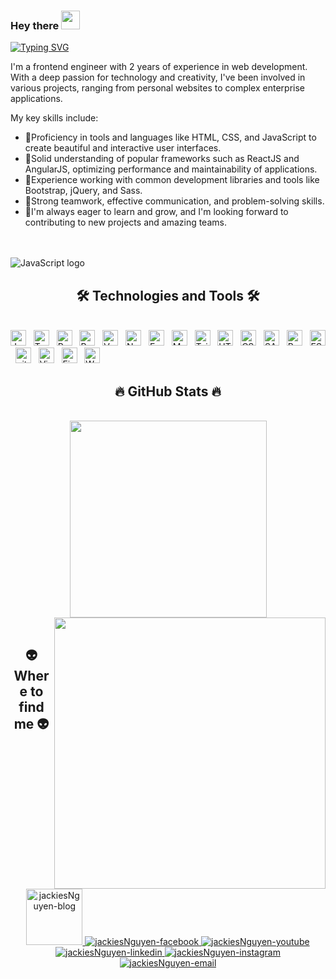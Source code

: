### Hey there <img src="https://media.giphy.com/media/hvRJCLFzcasrR4ia7z/giphy.gif" width="30px">

<a href="https://git.io/typing-svg"><img src="https://readme-typing-svg.demolab.com?font=Fira+Code&pause=1000&random=false&width=435&lines=WELLCOME+TO+MY+GITHUB+PROFILE;I'M+NGUYEN+VAN+HAI+(JACKIESNGUYEN);I'M+FRONTEND+DEVELOP" alt="Typing SVG" /></a>
<br>

<div>
<span>
I'm a frontend engineer with 2 years of experience in web development. With a deep passion for technology and creativity, I've been involved in various projects, ranging from personal websites to complex enterprise applications.

My key skills include:

  <ul>
    <li>
        📑Proficiency in tools and languages like HTML, CSS, and JavaScript to create beautiful and interactive user interfaces.
    </li>
    <li>
        📑Solid understanding of popular frameworks such as ReactJS and AngularJS, optimizing performance and maintainability of applications.
    </li>
    <li>
        📑Experience working with common development libraries and tools like Bootstrap, jQuery, and Sass.
    </li>
    <li>
        📑Strong teamwork, effective communication, and problem-solving skills.
    </li>
    <li>
        📑I'm always eager to learn and grow, and I'm looking forward to contributing to new projects and amazing teams.
    </li>
  </ul>

</span>

</div>

<br>
<br>
<span><img src="https://raw.githubusercontent.com/abhisheknaiidu/abhisheknaiidu/master/code.gif" alt="JavaScript logo" title="JavaScript"  /></span>
<br>

<h2 align="center">🛠 Technologies and Tools 🛠</h2>
<br>
<!-- https://simpleicons.org/ -->
<span><img src="https://img.shields.io/badge/JavaScript-282C34?logo=javascript&logoColor=F7DF1E" alt="JavaScript logo" title="JavaScript" height="25" /></span>
&nbsp;
<span><img src="https://img.shields.io/badge/TypeScript-282C34?logo=typescript&logoColor=3178C6" alt="TypeScript logo" title="TypeScript" height="25" /></span>
&nbsp;
<span><img src="https://img.shields.io/badge/ReactJS-282C34?logo=react&logoColor=61DAFB" alt="ReactJS logo" title="ReactJS" height="25" /></span>
&nbsp;
<span><img src="https://img.shields.io/badge/Redux-282C34?logo=redux&logoColor=764ABC" alt="Redux logo" title="Redux" height="25" /></span>
&nbsp;
<span><img src="https://img.shields.io/badge/Vue.js-282C34?logo=vue.js&logoColor=4FC08D" alt="Vue.js logo" title="Vue.js" height="25" /></span>
&nbsp;
<span><img src="https://img.shields.io/badge/Node.js-282C34?logo=node.js&logoColor=00F200" alt="Node.js logo" title="Node.js" height="25" /></span>
&nbsp;
<span><img src="https://img.shields.io/badge/Express-282C34?logo=express&logoColor=FFFFFF" alt="Express.js logo" title="Express.js" height="25" /></span>
&nbsp;
<span><img src="https://img.shields.io/badge/MongoDB-282C34?logo=mongodb&logoColor=47A248" alt="MongoDB logo" title="MongoDB" height="25" /></span>
&nbsp;
<span><img src="https://img.shields.io/badge/Tailwind%20CSS-282C34?logo=tailwind-css&logoColor=38B2AC" alt="TailwindCSS logo" title="TailwindCSS" height="25" /></span>
&nbsp;
<span><img src="https://img.shields.io/badge/HTML5-282C34?logo=html5&logoColor=E34F26" alt="HTML5 logo" title="HTML5" height="25" /></span>
&nbsp;
<span><img src="https://img.shields.io/badge/CSS3-282C34?logo=css3&logoColor=1572B6" alt="CSS3 logo" title="CSS3" height="25" /></span>
&nbsp;
<span><img src="https://img.shields.io/badge/Sass-282C34?logo=sass&logoColor=CC6699" alt="SASS logo" title="SASS" height="25" /></span>
&nbsp;
<span><img src="https://img.shields.io/badge/Bootstrap-282C34?logo=bootstrap&logoColor=7952B3" alt="Bootstrap logo" title="Bootstrap" height="25" /></span>
&nbsp;
<span><img src="https://img.shields.io/badge/ESLint-282C34?logo=eslint&logoColor=4B32C3" alt="ESLint logo" title="ESLint" height="25" /></span>
&nbsp;
<span><img src="https://img.shields.io/badge/git-282C34?logo=git&logoColor=F05032" alt="git logo" title="git" height="25" /></span>
&nbsp;
<span><img src="https://img.shields.io/badge/VS%20Code-282C34?logo=visual-studio-code&logoColor=007ACC" alt="Visual Studio Code logo" title="Visual Studio Code" height="25" /></span>
&nbsp;
<span><img src="https://img.shields.io/badge/Firebase-282C34?logo=firebase&logoColor=FFCA28" alt="Firebase logo" title="Firebase" height="25" /></span>
&nbsp;
<span><img src="https://img.shields.io/badge/WordPress-282C34?logo=wordPress&logoColor=21759B" alt="WordPress logo" title="WordPress" height="25" /></span>
&nbsp;

<br>
<h2 align="center">🔥 GitHub Stats 🔥</h2>
<!-- https://github.com/anuraghazra/github-readme-stats -->
<br>
<div align=center>
  <a href="#" title="JackiesNguyen">
    <img width="315" align="center" src="https://github-readme-stats.vercel.app/api/top-langs/?username=JackiesNguyen&hide=c%23,powershell,Mathematica,Ruby,Objective-C,Objective-C%2b%2b,Cuda&title_color=61dafb&text_color=ffffff&icon_color=61dafb&bg_color=20232a&langs_count=8&layout=compact&border_color=61dafb&hide_border=true" />
  </a>
  <a href="#" title="JackiesNguyen">
    <img align="right" width="434" src="https://github-readme-stats.vercel.app/api?username=JackiesNguyen&show_icons=true&theme=react&border_color=61dafb&hide_border=true" />
  </a>
</div>

<br>
<h2 align="center">👽 Where to find me 👽</h2>
<br>
<!-- https://icons8.com -->
<div align="center">
  <a href="https://porfolio-jackiesnguyen.vercel.app/" target="blank">
    <img width="90" height="90" src="https://img.icons8.com/bubbles/100/000000/user.png" alt="jackiesNguyen-blog" />
  </a>
  <a href="https://www.facebook.com/vanhai0610/" target="blank">
    <img src="https://img.icons8.com/bubbles/100/000000/facebook-new.png" alt="jackiesNguyen-facebook" />
  </a>
  <a href="#" target="blank">
    <img src="https://img.icons8.com/bubbles/100/000000/youtube-squared.png" alt="jackiesNguyen-youtube" />
  </a>
  <a href="https://www.linkedin.com/in/h%E1%BA%A3i-nguy%E1%BB%85n-v%C4%83n-61990024b/" target="blank">
    <img src="https://img.icons8.com/bubbles/100/000000/linkedin.png" alt="jackiesNguyen-linkedin" />
  </a>
  <a href="https://www.instagram.com/_vanhai_0610/" target="blank">
    <img src="https://img.icons8.com/bubbles/100/000000/instagram.png" alt="jackiesNguyen-instagram" />
  </a>
  <a href="mailto:hainguyen.061001@gmail.com" target="top">
    <img src="https://img.icons8.com/bubbles/100/000000/apple-mail.png" alt="jackiesNguyen-email" />
  </a>
</div>

<br>
